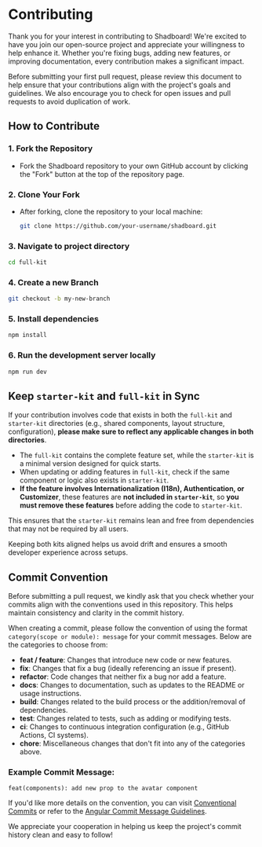 # Contributing

Thank you for your interest in contributing to Shadboard! We're excited to have you join our open-source project and appreciate your willingness to help enhance it. Whether you're fixing bugs, adding new features, or improving documentation, every contribution makes a significant impact.

Before submitting your first pull request, please review this document to help ensure that your contributions align with the project's goals and guidelines. We also encourage you to check for open issues and pull requests to avoid duplication of work.

## How to Contribute

### 1. Fork the Repository

- Fork the Shadboard repository to your own GitHub account by clicking the "Fork" button at the top of the repository page.

### 2. Clone Your Fork

- After forking, clone the repository to your local machine:

  ```bash
  git clone https://github.com/your-username/shadboard.git
  ```

### 3. Navigate to project directory

```bash
cd full-kit
```

### 4. Create a new Branch

```bash
git checkout -b my-new-branch
```

### 5. Install dependencies

```bash
npm install
```

### 6. Run the development server locally

```bash
npm run dev
```

## Keep `starter-kit` and `full-kit` in Sync

If your contribution involves code that exists in both the `full-kit` and `starter-kit` directories (e.g., shared components, layout structure, configuration), **please make sure to reflect any applicable changes in both directories**.

- The `full-kit` contains the complete feature set, while the `starter-kit` is a minimal version designed for quick starts.
- When updating or adding features in `full-kit`, check if the same component or logic also exists in `starter-kit`.
- **If the feature involves Internationalization (I18n), Authentication, or Customizer**, these features are **not included in `starter-kit`**, so **you must remove these features** before adding the code to `starter-kit`.

This ensures that the `starter-kit` remains lean and free from dependencies that may not be required by all users.

Keeping both kits aligned helps us avoid drift and ensures a smooth developer experience across setups.

## Commit Convention

Before submitting a pull request, we kindly ask that you check whether your commits align with the conventions used in this repository. This helps maintain consistency and clarity in the commit history.

When creating a commit, please follow the convention of using the format `category(scope or module): message` for your commit messages. Below are the categories to choose from:

- **feat / feature**: Changes that introduce new code or new features.
- **fix**: Changes that fix a bug (ideally referencing an issue if present).
- **refactor**: Code changes that neither fix a bug nor add a feature.
- **docs**: Changes to documentation, such as updates to the README or usage instructions.
- **build**: Changes related to the build process or the addition/removal of dependencies.
- **test**: Changes related to tests, such as adding or modifying tests.
- **ci**: Changes to continuous integration configuration (e.g., GitHub Actions, CI systems).
- **chore**: Miscellaneous changes that don't fit into any of the categories above.

### Example Commit Message:

```
feat(components): add new prop to the avatar component
```

If you'd like more details on the convention, you can visit [Conventional Commits](https://www.conventionalcommits.org/) or refer to the [Angular Commit Message Guidelines](https://github.com/angular/angular/blob/main/CONTRIBUTING.md#commit-message-guidelines).

We appreciate your cooperation in helping us keep the project's commit history clean and easy to follow!
